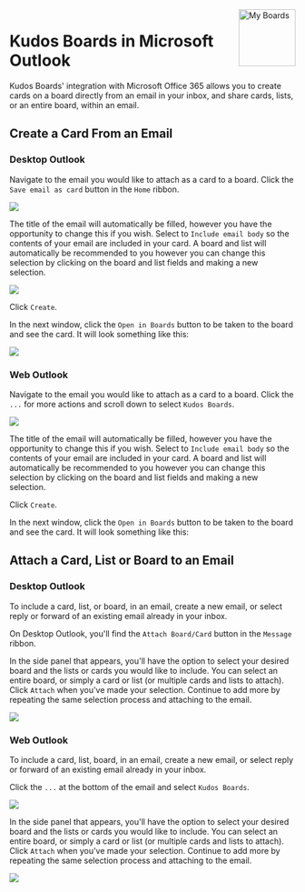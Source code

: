 <img style="float: right" src="/assets/images/boards-logo.jpg" height="100" alt="My Boards" />

# Kudos Boards in Microsoft Outlook

Kudos Boards' integration with Microsoft Office 365 allows you to create cards on a board directly from an email in your inbox, and share cards, lists, or an entire board, within an email.

## Create a Card From an Email

### Desktop Outlook

Navigate to the email you would like to attach as a card to a board. Click the `Save email as card` button in the `Home` ribbon.

![](/assets/boards/outlook-desktop1.png)

The title of the email will automatically be filled, however you have the opportunity to change this if you wish. Select to `Include email body` so the contents of your email are included in your card. A board and list will automatically be recommended to you however you can change this selection by clicking on the board and list fields and making a new selection.

![](/assets/boards/outlook-desktop2.png)

Click `Create`.

In the next window, click the `Open in Boards` button to be taken to the board and see the card. It will look something like this:

![](/assets/boards/outlook-desktop3.png)

### Web Outlook

Navigate to the email you would like to attach as a card to a board. Click the `...` for more actions and scroll down to select `Kudos Boards`.

![](/assets/boards/outlook-web1.png)

The title of the email will automatically be filled, however you have the opportunity to change this if you wish. Select to `Include email body` so the contents of your email are included in your card. A board and list will automatically be recommended to you however you can change this selection by clicking on the board and list fields and making a new selection.

Click `Create`.

In the next window, click the `Open in Boards` button to be taken to the board and see the card. It will look something like this:

## Attach a Card, List or Board to an Email

### Desktop Outlook

To include a card, list, or board, in an email, create a new email, or select reply or forward of an existing email already in your inbox.

On Desktop Outlook, you'll find the `Attach Board/Card` button in the `Message` ribbon.

In the side panel that appears, you'll have the option to select your desired board and the lists or cards you would like to include. You can select an entire board, or simply a card or list (or multiple cards and lists to attach). Click `Attach` when you've made your selection. Continue to add more by repeating the same selection process and attaching to the email.

![](/assets/boards/outlook-desktop-attach.png)


### Web Outlook

To include a card, list, board, in an email, create a new email, or select reply or forward of an existing email already in your inbox.

Click the `...` at the bottom of the email and select `Kudos Boards`.

![](/assets/boards/Outlook1.png)

In the side panel that appears, you'll have the option to select your desired board and the lists or cards you would like to include. You can select an entire board, or simply a card or list (or multiple cards and lists to attach). Click `Attach` when you've made your selection. Continue to add more by repeating the same selection process and attaching to the email.

![](/assets/boards/Outlook2.png)
